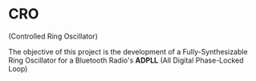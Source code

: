 # CRO
 (Controlled Ring Oscillator)

 The objective of this project is the development of a Fully-Synthesizable Ring Oscillator for a Bluetooth Radio's **ADPLL** (All Digital Phase-Locked Loop)

